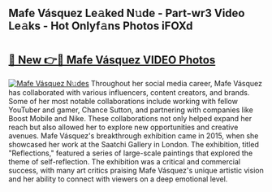 ## Mafe Vásquez Le𝚊ked N𝚞de - Part-wr3 Video Le𝚊ks - Hot Onlyf𝚊ns Photos iFOXd

# <h2><a href="http://ac49971.deff.icu/?id=Mafe+V%c3%a1squez">🔗 New 👉🔴 Mafe Vásquez VIDEO Photos</a></h2>

[![Mafe Vásquez N𝚞des](https://i.imgur.com/rIISA9y.gif)](http://ac49971.deff.icu/?id=Mafe+V%c3%a1squez)
Throughout her social media career, Mafe Vásquez has collaborated with various influencers, content creators, and brands. Some of her most notable collaborations include working with fellow YouTuber and gamer, Chance Sutton, and partnering with companies like Boost Mobile and Nike. These collaborations not only helped expand her reach but also allowed her to explore new opportunities and creative avenues. Mafe Vásquez's breakthrough exhibition came in 2015, when she showcased her work at the Saatchi Gallery in London. The exhibition, titled "Reflections," featured a series of large-scale paintings that explored the theme of self-reflection. The exhibition was a critical and commercial success, with many art critics praising Mafe Vásquez's unique artistic vision and her ability to connect with viewers on a deep emotional level.
